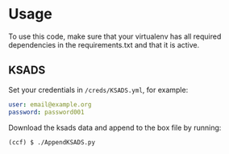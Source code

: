 # Usage

To use this code, make sure that your virtualenv has all required dependencies in the requirements.txt and that it is active.

## KSADS
Set your credentials in `/creds/KSADS.yml`, for example:
```yaml
user: email@example.org
password: password001
```

Download the ksads data and append to the box file by running:
```shell
(ccf) $ ./AppendKSADS.py
```
